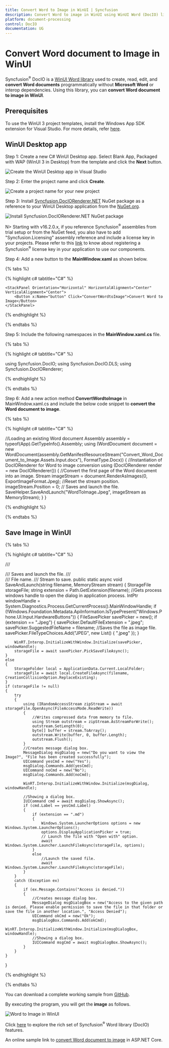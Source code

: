 ```yaml
---
title: Convert Word to Image in WinUI | Syncfusion
description: Convert Word to image in WinUI using WinUI Word (DocIO) library without Microsoft Word or interop dependencies.
platform: document-processing
control: DocIO
documentation: UG
---
```


# Convert Word document to Image in WinUI

Syncfusion<sup>&reg;</sup> DocIO is a [WinUI Word library](https://www.syncfusion.com/document-processing/word-framework/winui/word-library) used to create, read, edit, and **convert Word documents** programmatically without **Microsoft Word** or interop dependencies. Using this library, you can **convert Word document to image in WinUI**.

## Prerequisites
To use the WinUI 3 project templates, install the Windows App SDK extension for Visual Studio. For more details, refer [here](https://learn.microsoft.com/en-us/windows/apps/windows-app-sdk/set-up-your-development-environment?tabs=cs-vs-community%2Ccpp-vs-community%2Cvs-2022-17-1-a%2Cvs-2022-17-1-b).

## WinUI Desktop app

Step 1: Create a new C# WinUI Desktop app. Select Blank App, Packaged with WAP (WinUI 3 in Desktop) from the template and click the **Next** button.

![Create the WinUI Desktop app in Visual Studio](WinUI_Images/Create-Project-WinUI-WordtoPDF.png)

Step 2: Enter the project name and click **Create**.

![Create a project name for your new project](WinUI_Images/Configuration-WordtoImage.png)

Step 3: Install [Syncfusion.DocIORenderer.NET](https://www.nuget.org/packages/Syncfusion.DocIORenderer.NET) NuGet package as a reference to your WinUI Desktop application from the [NuGet.org](https://www.nuget.org/).

![Install Syncfusion.DocIORenderer.NET NuGet package](WinUI_Images/Nuget-Package-WordtoPDF.png)

N> Starting with v16.2.0.x, if you reference Syncfusion<sup>&reg;</sup> assemblies from trial setup or from the NuGet feed, you also have to add "Syncfusion.Licensing" assembly reference and include a license key in your projects. Please refer to this [link](https://help.syncfusion.com/common/essential-studio/licensing/overview) to know about registering a Syncfusion<sup>&reg;</sup> license key in your application to use our components.

Step 4: Add a new button to the **MainWindow.xaml** as shown below.

{% tabs %}

{% highlight c# tabtitle="C#" %}

<Window
    x:Class="Convert_Word_Document_to_Image.MainWindow"
    xmlns="http://schemas.microsoft.com/winfx/2006/xaml/presentation"
    xmlns:x="http://schemas.microsoft.com/winfx/2006/xaml"
    xmlns:local="using:Convert_Word_Document_to_Image"
    xmlns:d="http://schemas.microsoft.com/expression/blend/2008"
    xmlns:mc="http://schemas.openxmlformats.org/markup-compatibility/2006"
    mc:Ignorable="d">

    <StackPanel Orientation="Horizontal" HorizontalAlignment="Center" VerticalAlignment="Center">
        <Button x:Name="button" Click="ConvertWordtoImage">Convert Word to Image</Button>
    </StackPanel>
</Window>

{% endhighlight %}

{% endtabs %}

Step 5: Include the following namespaces in the **MainWindow.xaml.cs** file.

{% tabs %}

{% highlight c# tabtitle="C#" %}

using Syncfusion.DocIO;
using Syncfusion.DocIO.DLS;
using Syncfusion.DocIORenderer;

{% endhighlight %}

{% endtabs %}

Step 6: Add a new action method **ConvertWordtoImage** in MainWindow.xaml.cs and include the below code snippet to **convert the Word document to image**.

{% tabs %}

{% highlight c# tabtitle="C#" %}

//Loading an existing Word document
Assembly assembly = typeof(App).GetTypeInfo().Assembly;
using (WordDocument document = new WordDocument(assembly.GetManifestResourceStream("Convert_Word_Document_to_Image.Assets.Input.docx"), FormatType.Docx))
{
    //Instantiation of DocIORenderer for Word to image conversion
    using (DocIORenderer render = new DocIORenderer())
    {
        //Convert the first page of the Word document into an image.
        Stream imageStream = document.RenderAsImages(0, ExportImageFormat.Jpeg);
        //Reset the stream position.
        imageStream.Position = 0;
        // Saves and launch the file.
        SaveHelper.SaveAndLaunch("WordToImage.Jpeg", imageStream as MemoryStream);
    }
}

{% endhighlight %}

{% endtabs %}

## Save Image in WinUI

{% tabs %}

{% highlight c# tabtitle="C#" %}

/// <summary>
/// Saves and launch the file.
/// </summary>
/// <param name="filename">File name.</param>
/// <param name="stream">Stream to save.</param>
public static async void SaveAndLaunch(string filename, MemoryStream stream)
{
    StorageFile storageFile;
    string extension = Path.GetExtension(filename);
    //Gets process windows handle to open the dialog in application process.
    IntPtr windowHandle = System.Diagnostics.Process.GetCurrentProcess().MainWindowHandle;
    if (!Windows.Foundation.Metadata.ApiInformation.IsTypePresent("Windows.Phone.UI.Input.HardwareButtons"))
    {
        FileSavePicker savePicker = new();
        if (extension == ".Jpeg")
        {
            savePicker.DefaultFileExtension = ".jpeg";
            savePicker.SuggestedFileName = filename;
            //Saves the file as image file.
            savePicker.FileTypeChoices.Add("JPEG", new List<string>() { ".jpeg" });
        }

        WinRT.Interop.InitializeWithWindow.Initialize(savePicker, windowHandle);
        storageFile = await savePicker.PickSaveFileAsync();
    }
    else
    {
        StorageFolder local = ApplicationData.Current.LocalFolder;
        storageFile = await local.CreateFileAsync(filename, CreationCollisionOption.ReplaceExisting);
    }
    if (storageFile != null)
    {
        try
        {
            using (IRandomAccessStream zipStream = await storageFile.OpenAsync(FileAccessMode.ReadWrite))
            {
                //Writes compressed data from memory to file.
                using Stream outstream = zipStream.AsStreamForWrite();
                outstream.SetLength(0);
                byte[] buffer = stream.ToArray();
                outstream.Write(buffer, 0, buffer.Length);
                outstream.Flush();
            }
            //Creates message dialog box. 
            MessageDialog msgDialog = new("Do you want to view the Image?", "File has been created successfully");
            UICommand yesCmd = new("Yes");
            msgDialog.Commands.Add(yesCmd);
            UICommand noCmd = new("No");
            msgDialog.Commands.Add(noCmd);

            WinRT.Interop.InitializeWithWindow.Initialize(msgDialog, windowHandle);

            //Showing a dialog box. 
            IUICommand cmd = await msgDialog.ShowAsync();
            if (cmd.Label == yesCmd.Label)
            {
                if (extension == ".md")
                {
                    Windows.System.LauncherOptions options = new Windows.System.LauncherOptions();
                    options.DisplayApplicationPicker = true;
                    // Launch the file with "Open with" option.
                    await Windows.System.Launcher.LaunchFileAsync(storageFile, options);
                }
                else
                    //Launch the saved file. 
                    await Windows.System.Launcher.LaunchFileAsync(storageFile);
            }
        }
        catch (Exception ex)
        {
            if (ex.Message.Contains("Access is denied."))
            {
                //Creates message dialog box.
                MessageDialog msgDialogBox = new("Access to the given path is denied. Please enable permission to save the file in that folder or save the file in another location.", "Access Denied");
                UICommand okCmd = new("Ok");
                msgDialogBox.Commands.Add(okCmd);
                WinRT.Interop.InitializeWithWindow.Initialize(msgDialogBox, windowHandle);
                //Showing a dialog box. 
                IUICommand msgCmd = await msgDialogBox.ShowAsync();
            }
        }
    }
}

{% endhighlight %}

{% endtabs %}

You can download a complete working sample from [GitHub](https://github.com/SyncfusionExamples/DocIO-Examples/tree/main/Word-to-Image-conversion/Convert-Word-to-image/WinUI).

By executing the program, you will get the **image** as follows.

![Word to Image in WinUI](WordToPDF_images/Output-WordtoImage.png)

Click [here](https://www.syncfusion.com/document-processing/word-framework/winui) to explore the rich set of Syncfusion<sup>&reg;</sup> Word library (DocIO) features. 

An online sample link to [convert Word document to image](https://document.syncfusion.com/demos/word/wordtoimage#/tailwind) in ASP.NET Core. 